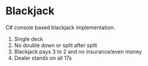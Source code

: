 # Blackjack
C# console based blackjack implementation.
1) Single deck
2) No double down or split after split
3) Blackjack pays 3 to 2 and no insurance/even money
4) Dealer stands on all 17s
